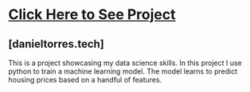 # [ Click Here to See Project ](https://github.com/danielrichardtorres/predicting-housing-prices/blob/master/housing.ipynb)

## [danieltorres.tech]

This is a project showcasing my data science skills. In this project I use python to train a machine learning model. The model learns to predict housing prices based on a handful of features.
